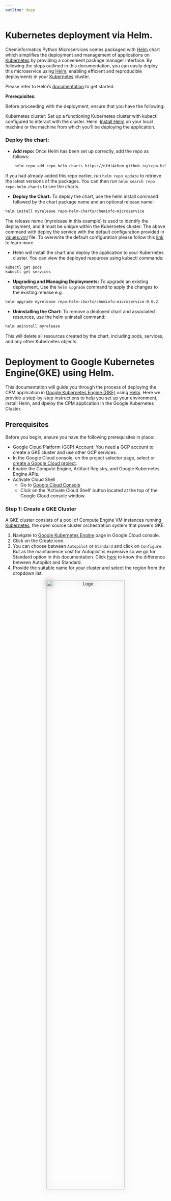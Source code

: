 ```yaml
---
outline: deep
---
```


# Kubernetes deployment via Helm.
Cheminformatics Python Microservices comes packaged with [Helm](https://helm.sh/docs/) chart which simplifies the deployment and management of applications on [Kubernetes](https://kubernetes.io/) by providing a convenient package manager interface. By following the steps outlined in this documentation, you can easily deploy this microservice using [Helm](https://helm.sh/docs/), enabling efficient and reproducible deployments in your [Kubernetes](https://kubernetes.io/) cluster.

Please refer to Helm’s [documentation](https://helm.sh/docs/) to get started.

**Prerequisites:**

Before proceeding with the deployment, ensure that you have the following:

Kubernetes cluster: Set up a functioning Kubernetes cluster with kubectl configured to interact with the cluster.
Helm: [Install Helm](https://helm.sh/docs/docs/intro/install/) on your local machine or the machine from which you'll be deploying the application. 

### Deploy the chart:
*  **Add repo:** Once Helm has been set up correctly, add the repo as follows: 
```bash
    helm repo add repo-helm-charts https://nfdi4chem.github.io/repo-helm-charts/
```
If you had already added this repo earlier, run `helm repo update` to retrieve the latest versions of the packages. You can then run `helm search repo repo-helm-charts` to see the charts.

* **Deploy the Chart:** To deploy the chart, use the helm install command followed by the chart package name and an optional release name:
```bash
helm install myrelease repo-helm-charts/cheminfo-microservice
```
The release name (myrelease in this example) is used to identify the deployment, and it must be unique within the Kubernetes cluster.
The above command with deploy the service with the default configuration provided in [values.yml](https://github.com/NFDI4Chem/repo-helm-charts/blob/main/charts/cheminfo-microservice/values.yaml) file. To overwrite the default configuration please follow this [link](https://helm.sh/docs/chart_template_guide/values_files/) to learn more.

* Helm will install the chart and deploy the application to your Kubernetes cluster. You can view the deployed resources using kubectl commands:
```bash
kubectl get pods    
kubectl get services
```
* **Upgrading and Managing Deployments:** To upgrade an existing deployment, Use the `helm upgrade` command to apply the changes to the existing release e.g.
```bash
helm upgrade myrelease repo-helm-charts/cheminfo-microservice-0.0.2
```

* **Uninstalling the Chart:** To remove a deployed chart and associated resources, use the helm uninstall command:
```bash
helm uninstall myrelease
````
This will delete all resources created by the chart, including pods, services, and any other Kubernetes objects.


# Deployment to Google Kubernetes Engine(GKE) using Helm.
This documentation will guide you through the process of deploying the CPM application in [Google Kubernetes Engine (GKE)](https://cloud.google.com/kubernetes-engine) using [Helm](https://helm.sh/docs/). Here we provide a step-by-step instructions to help you set up your environment, install Helm, and dpeloy the CPM application in the Google Kubernetes Cluster.

## Prerequisites
Before you begin, ensure you have the following prerequisites in place:
* Google Cloud Platform (GCP) Account: You need a GCP account to create a GKE cluster and use other GCP services.
* In the Google Cloud console, on the project selector page, select or [create a Google Cloud project](https://cloud.google.com/resource-manager/docs/creating-managing-projects).
* Enable the Compute Engine, Artifact Registry, and Google Kubernetes Engine APIs.
* Activate Cloud Shell
    * Go to [Google Cloud Console](https://console.cloud.google.com/)
    * Click on the 'Activate Cloud Shell' button located at the top of the Google Cloud console window.

###  Step 1: Create a GKE Cluster
A GKE cluster consists of a pool of Compute Engine VM instances running [Kubernetes](https://kubernetes.io/), the open source cluster orchestration system that powers GKE.
1. Navigate to [Google Kubernetes Engine](https://console.cloud.google.com/kubernetes) page in Google Cloud console.
2. Click on the Create icon.
3. You can choose between `Autopilot` or `Standard` and click on `Configure`. But as the maintainence cost for Autopilot is expensive so we go for Standard option in this documentation. Click [here](https://cloud.google.com/kubernetes-engine/docs/resources/autopilot-standard-feature-comparison) to know the difference between Autopilot and Standard.
4. Provide the suitable name for your cluster and select the region from the dropdown list.
<p align="center">
  <img align="center" src="/docs/gke-1.png" alt="Logo" style="filter: drop-shadow(0px 0px 10px rgba(0, 0, 0, 0.5));" width="70%">
</p>
5. Choose the compute engine machine type from the Nodes section under default-pool. For CPM the minimum machine type requirement will be e2-standard-4(4vCPU,16 GB memory). Also make sure you enable the cluster autoscaling if you are planning to scale your pod vertically.
<p align="center">
  <img align="center" src="/docs/gke-2.png" alt="Logo" style="filter: drop-shadow(0px 0px 10px rgba(0, 0, 0, 0.5));" width="70%">
</p>

<p align="center">
  <img align="center" src="/docs/gke-3.png" alt="Logo" style="filter: drop-shadow(0px 0px 10px rgba(0, 0, 0, 0.5));" width="70%">
</p>

6. Click on `Create` button and wait for the Cluster to be ready.

### Step2: Connect to Cluster
1. After you cluster is created you can see the green check next to it. Once you see the check, click on the three dots next to your cluster to click on `Connect`.
2. Click on `Run in Cloud Shell` option and press enter.

### Step3: Deploy via Helm Chart
1. Add the helm repo by running below command.
```bash
    helm repo add repo-helm-charts https://nfdi4chem.github.io/repo-helm-charts/
```
2. Run the below command to deploy the CPM app.
```bash
helm install myrelease repo-helm-charts/cheminfo-microservice
```
The release name (myrelease in this example) is used to identify the deployment, and it must be unique within the Kubernetes cluster.
The above command with deploy the service with the default configuration provided in [values.yml](https://github.com/NFDI4Chem/repo-helm-charts/blob/main/charts/cheminfo-microservice/values.yaml) file. To overwrite the default configuration please follow this [link](https://helm.sh/docs/chart_template_guide/values_files/) to learn more.

3. Helm will install the chart and deploy the application to your Kubernetes Cluster. To see the progress click on `Workloads` & `Services` tab. or run below commands in your Cloud Shell.
```bash
kubectl get pods    
kubectl get services
```
4. Once all services are deployed you can see green check next to each services. If not then check the logs to learn more.
5. To access your service you may have to expose it either by setting the type to `Load Balancer` under service in values.yml file or by an Ingress depending upon your requirement.
To learn more about how to configure Nginx Ingress you can click on the link [here](https://github.com/GoogleCloudPlatform/community/blob/master/archived/nginx-ingress-gke/index.md#deploying-the-nginx-ingress-controller-with-helm).

### Step4: Clean up
To avoid incurring charges to your Google Cloud account for the resources used in this tutorial, either delete the project that contains the resources, or keep the project and delete resources by running below command.
```bash
helm delete myrelease
```

## Scaling
In case of performance issue, the CPM application can be scaled accordingly. The Helm chart for CPM comes packaged with Horizontal Pod Autoscaler. Horizontal Pod Autoscaler (HPA) is a Kubernetes feature that automatically adjusts the number of replica pods in a deployment or replica set based on observed CPU utilization or other select metrics. This allows your Kubernetes cluster to dynamically respond to changes in application load, ensuring optimal resource utilization and application availability.
You can set the `targetCPUUtilizationPercentage` and `targetMemoryUtilizationPercentage` values in values.yml file  according to your need and demand, which is the deciding factor to trigger the scaling. To learn more about different types of scaling in Kubernetes and GKE follow the official [documentation](https://cloud.google.com/kubernetes-engine/docs/concepts/cluster-autoscaler) of Google Cloud.

::: info

For Docker Compose based deployments follow the documentation here for [scaling](/docker.html#scaling).

::: 

### Contribute or Report an issue
Thank you for your valuable assistance in enhancing our deployment process. If you would like to contribute, kindly create a pull request in our [GitHub](https://github.com/NFDI4Chem/repo-helm-charts) repository. For any issues or bugs you have encountered, please feel free to create an [issue](https://github.com/NFDI4Chem/repo-helm-charts/issues) in the same or write to us at caffeine-devs@uni-jena.de. 
Your feedback is greatly appreciated.


References - https://cloud.google.com/docs
